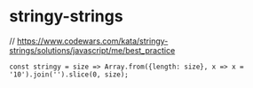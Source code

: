 # stringy-strings
// https://www.codewars.com/kata/stringy-strings/solutions/javascript/me/best_practice


```
const stringy = size => Array.from({length: size}, x => x = '10').join('').slice(0, size);
```
